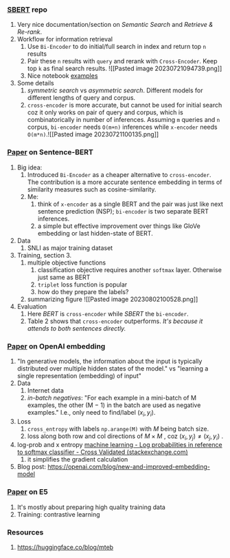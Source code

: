 ### [SBERT](https://www.sbert.net/index.html) repo
1. Very nice documentation/section on *Semantic Search* and *Retrieve & Re-rank*.
2. Workflow for information retrieval
	1. Use `Bi-Encoder` to do initial/full search in index and return top `n` results
	2. Pair these `n` results with `query` and rerank with `Cross-Encoder`. Keep top `k` as final search results. ![[Pasted image 20230721094739.png]]
	3. Nice notebook [examples](https://www.sbert.net/examples/applications/semantic-search/README.html)
3. Some details
	1. *symmetric search* vs *asymmetric search*. Different models for different lengths of query and corpus.
	2.  `cross-encoder` is more accurate, but cannot be used for initial search coz it only works on pair of query and corpus, which is combinatorically in number of inferences. Assuming `m` queries and `n` corpus, `bi-encoder` needs `O(m+n)` inferences while `x-encoder` needs `O(m*n)`.![[Pasted image 20230721100135.png]]

### [Paper](https://arxiv.org/pdf/1908.10084.pdf) on Sentence-BERT
1. Big idea: 
	1. Introduced `Bi-Encoder` as a cheaper alternative to `cross-encoder`. The contribution is a more accurate sentence embedding in terms of similarity measures such as cosine-similarity.
	2. Me: 
		1. think of `x-encoder` as a single BERT and the pair was just like next sentence prediction (NSP); `bi-encoder` is two separate BERT inferences.
		2. a simple but effective improvement over things like GloVe embedding or last hidden-state of BERT. 
2. Data
	1. SNLI as major training dataset
3. Training, section 3.
	1. multiple objective functions
		1. classification objective requires another `softmax` layer. Otherwise just same as BERT
		2. `triplet` loss function is popular
		3. how do they prepare the labels?
	2. summarizing figure  ![[Pasted image 20230802100528.png]]
1. Evaluation
	1. Here *BERT* is `cross-encoder` while *SBERT* the `bi-encoder`. 
	2. Table 2 shows that `cross-encoder` outperforms. *It's because it attends to both sentences directly.*

### [Paper](https://cdn.openai.com/papers/Text_and_Code_Embeddings_by_Contrastive_Pre_Training.pdf) on OpenAI embedding
1. "In generative models, the information about the input is typically distributed over multiple hidden states of the model." vs "learning a single representation (embedding) of input"
2. Data
	1. Internet data
	2. *in-batch negatives*: "For each example in a mini-batch of M examples, the other (M − 1) in the batch are used as negative examples." I.e., only need to find/label $(x_i, y_i)$.
3. Loss
	1. `cross_entropy` with labels `np.arange(M)` with $M$ being batch size.
	2. loss along both row and col directions of $M \times M$ , coz $(x_i, y_j) \neq (x_j, y_i)$ .
4. log-prob and x entropy [machine learning - Log probabilities in reference to softmax classifier - Cross Validated (stackexchange.com)](https://stats.stackexchange.com/questions/289369/log-probabilities-in-reference-to-softmax-classifier)
	1. it simplifies the gradient calculation
5. Blog post: https://openai.com/blog/new-and-improved-embedding-model


### [Paper](https://arxiv.org/pdf/2212.03533.pdf) on E5
1. It's mostly about preparing high quality training data
2. Training: contrastive learning


### Resources
1. https://huggingface.co/blog/mteb